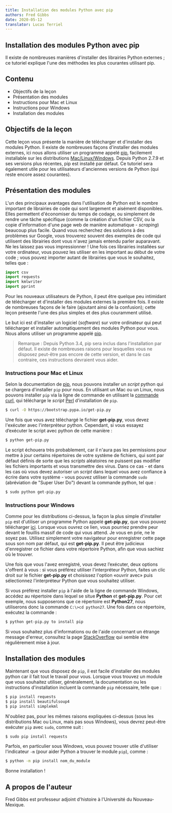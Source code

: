 ```yaml
---
title: Installation des modules Python avec pip
authors: Fred Gibbs
date: 2020-05-12
translator: Lucas Terriel
---
```


Installation des modules Python avec pip
-----------------------

Il existe de nombreuses manières d'installer des librairies Python externes ; ce tutoriel explique l'une des méthodes les plus courantes utilisant pip.

Contenu
-----------------------

- Objectifs de la leçon
- Présentation des modules
- Instructions pour Mac et Linux
- Instructions pour Windows
- Installation des modules

Objectifs de la leçon
-----------------------

Cette leçon vous présente la manière de télécharger et d'installer des modules Python. Il existe de nombreuses façons d'installer des modules externes, ici nous allons utiliser un programme appelé [pip], facilement installable sur les distributions [Mac/Linux/Windows]. Depuis Python 2.7.9 et ses versions plus récentes, pip est installé par défaut. Ce tutoriel sera également utile pour les utilisateurs d'anciennes versions de Python (qui reste encore assez courantes).


Présentation des modules
-----------------

L'un des principaux avantages dans l'utilisation de Python est le nombre important de librairies de code qui sont largement et aisément disponibles. Elles permettent d'économiser du temps de codage, ou simplement de rendre une tâche spécifique (comme la création d'un fichier CSV, ou la copie d'information d'une page web de manière automatique - *scraping*) beaucoup plus facile. Quand vous recherchez des solutions à des problèmes sur Google, vous trouverez souvent des exemples de code qui utilisent des librairies dont vous n'avez jamais entendu parler auparavant. Ne les laissez pas vous impressionner ! Une fois ces librairies installées sur votre ordinateur, vous pouvez les utiliser en les important au début de votre code ; vous pouvez importer autant de librairies que vous le souhaitez, telles que :

```python
import csv
import requests
import kmlwriter
import pprint
```
Pour les nouveaux utilisateurs de Python, il peut être quelque peu intimidant de télécharger et d'installer des modules externes la première fois. Il existe de nombreuses façons de le faire (ajoutant ainsi de la confusion); cette leçon présente l'une des plus simples et des plus couramment utilisé.

Le but ici est d'installer un logiciel (*software*) sur votre ordinateur qui peut télécharger et installer automatiquement des modules Python pour vous. Nous allons utiliser un programme appelé [pip].


> Remarque : Depuis Python 3.4, pip sera inclus dans l'installation par défaut. Il existe de nombreuses raisons pour lesquelles vous ne disposez peut-être pas encore de cette version, et dans le cas contraire, ces instructions devraient vous aider.


### Instructions pour Mac et Linux

Selon la documentation de [pip], nous pouvons installer un *script* python qui se chargera d'installer `pip` pour nous. En utilisant un Mac ou un Linux, nous pouvons installer `pip` via la ligne de commande en utilisant la [commande curl], qui télécharge le *script* [Perl](https://fr.wikipedia.org/wiki/Perl_(langage)) d'installation de `pip`.  

```bash
$ curl -O https://bootstrap.pypa.io/get-pip.py
```
Une fois que vous avez téléchargé le fichier **get-pip.py**, vous devez l'exécuter avec l'interpréteur python. Cependant, si vous essayez d’exécuter le script avec python de cette manière :

```bash
$ python get-pip.py
```
Le script échouera très probablement, car il n'aura pas les permissions pour mettre à jour certains répertoires de votre système de fichiers, qui sont par défaut définis de sorte que les *scripts* aléatoires ne puissent pas modifier les fichiers importants et vous transmettre des virus. Dans ce cas - et dans les cas où vous devez autoriser un *script* dans lequel vous avez confiance à écrire dans votre système - vous pouvez utiliser la commande `sudo` (abréviation de "Super User Do") devant la commande python, tel que :

```bash
$ sudo python get-pip.py
```

### Instructions pour Windows

Comme pour les distributions ci-dessus, la façon la plus simple d'installer `pip` est d'utiliser un programme Python appelé **get-pip.py**, que vous pouvez télécharger [ici](https://bootstrap.pypa.io/get-pip.py). Lorsque vous ouvrez ce lien, vous pourriez prendre peur devant le fouillis massif de code qui vous attend. Je vous en prie, ne le soyez pas. Utilisez simplement votre navigateur pour enregistrer cette page sous son nom par défaut, qui est **get-pip.py**. Il peut être judicieux d'enregistrer ce fichier dans votre répertoire Python, afin que vous sachiez où le trouver.

Une fois que vous l'avez enregistré, vous devez l’exécuter, deux options s'offrent à vous : si vous préférez utiliser l'interpréteur Python, faites un clic droit sur le fichier **get-pip.py** et choisissez l'option «ouvrir avec» puis sélectionnez l'interpréteur Python que vous souhaitez utiliser.

Si vous préférez installer `pip` à l'aide de la ligne de commande Windows, accédez au répertoire dans lequel se situe **Python** et **get-pip.py**. Pour cet exemple, nous supposerons que ce répertoire est **Python27**, nous utiliserons donc la commande `C:\>cd python27`. Une fois dans ce répertoire, exécutez la commande :

```bash
$ python get-pip.py to install pip
```
Si vous souhaitez plus d'informations ou de l'aide concernant un étrange message d'erreur, consultez la page [StackOverflow](https://stackoverflow.com/questions/4750806/how-to-install-pip-on-windows) qui semble être régulièrement mise à jour.


Installation des modules
--------------------------

Maintenant que vous disposez de `pip`, il est facile d'installer des modules python car il fait tout le travail pour vous. Lorsque vous trouvez un module que vous souhaitez utiliser, généralement, la documentation ou les instructions d'installation incluent la commande `pip` nécessaire, telle que :

```bash
$ pip install requests
$ pip install beautifulsoup4
$ pip install simplekml
```

N'oubliez pas, pour les mêmes raisons expliquées ci-dessus (sous les distributions Mac ou Linux, mais pas sous Windows), vous devrez peut-être exécuter `pip` avec `sudo`, comme suit :

```bash
$ sudo pip install requests
```
Parfois, en particulier sous Windows, vous pouvez trouver utile d'utiliser l'indicateur `-m` (pour aider Python a trouver le module `pip`), comme :

```bash
$ python -m pip install nom_du_module
```

Bonne installation ! 

A propos de l'auteur
--------------------------

Fred Gibbs est professeur adjoint d'histoire à l'Université du Nouveau-Mexique.

[pip]: https://pip.pypa.io/en/stable/
[Mac/Linux/Windows]: https://docs.python.org/fr/3.5/installing/index.html#how-do-i
[commande curl]: https://riptutorial.com/fr/curl
